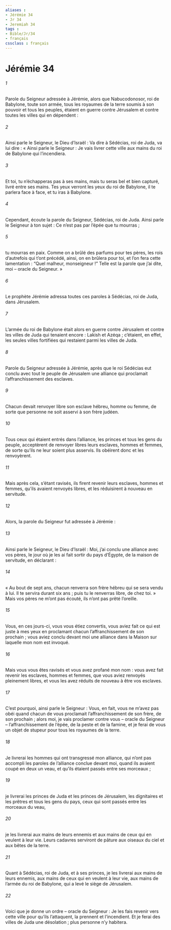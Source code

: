 ```yaml
---
aliases : 
- Jérémie 34
- Jr 34
- Jeremiah 34
tags : 
- Bible/Jr/34
- français
cssclass : français
---
```


# Jérémie 34

###### 1
Parole du Seigneur adressée à Jérémie, alors que Nabucodonosor, roi de Babylone, toute son armée, tous les royaumes de la terre soumis à son pouvoir et tous les peuples, étaient en guerre contre Jérusalem et contre toutes les villes qui en dépendent :
###### 2
Ainsi parle le Seigneur, le Dieu d’Israël :
Va dire à Sédécias, roi de Juda, va lui dire :
« Ainsi parle le Seigneur :
Je vais livrer cette ville
aux mains du roi de Babylone qui l’incendiera.
###### 3
Et toi, tu n’échapperas pas à ses mains,
mais tu seras bel et bien capturé,
livré entre ses mains.
Tes yeux verront les yeux du roi de Babylone,
il te parlera face à face,
et tu iras à Babylone.
###### 4
Cependant, écoute la parole du Seigneur, Sédécias, roi de Juda.
Ainsi parle le Seigneur à ton sujet :
Ce n’est pas par l’épée que tu mourras ;
###### 5
tu mourras en paix.
Comme on a brûlé des parfums pour tes pères,
les rois d’autrefois qui t’ont précédé,
ainsi, on en brûlera pour toi,
et l’on fera cette lamentation :
“Quel malheur, monseigneur !”
Telle est la parole que j’ai dite, moi
– oracle du Seigneur. »
###### 6
Le prophète Jérémie adressa toutes ces paroles à Sédécias, roi de Juda, dans Jérusalem.
###### 7
L’armée du roi de Babylone était alors en guerre contre Jérusalem et contre les villes de Juda qui tenaient encore : Lakish et Azéqa ; c’étaient, en effet, les seules villes fortifiées qui restaient parmi les villes de Juda.
###### 8
Parole du Seigneur adressée à Jérémie, après que le roi Sédécias eut conclu avec tout le peuple de Jérusalem une alliance qui proclamait l’affranchissement des esclaves.
###### 9
Chacun devait renvoyer libre son esclave hébreu, homme ou femme, de sorte que personne ne soit asservi à son frère judéen.
###### 10
Tous ceux qui étaient entrés dans l’alliance, les princes et tous les gens du peuple, acceptèrent de renvoyer libres leurs esclaves, hommes et femmes, de sorte qu’ils ne leur soient plus asservis. Ils obéirent donc et les renvoyèrent.
###### 11
Mais après cela, s’étant ravisés, ils firent revenir leurs esclaves, hommes et femmes, qu’ils avaient renvoyés libres, et les réduisirent à nouveau en servitude.
###### 12
Alors, la parole du Seigneur fut adressée à Jérémie :
###### 13
Ainsi parle le Seigneur, le Dieu d’Israël : Moi, j’ai conclu une alliance avec vos pères, le jour où je les ai fait sortir du pays d’Égypte, de la maison de servitude, en déclarant :
###### 14
« Au bout de sept ans, chacun renverra son frère hébreu qui se sera vendu à lui. Il te servira durant six ans ; puis tu le renverras libre, de chez toi. » Mais vos pères ne m’ont pas écouté, ils n’ont pas prêté l’oreille.
###### 15
Vous, en ces jours-ci, vous vous étiez convertis, vous aviez fait ce qui est juste à mes yeux en proclamant chacun l’affranchissement de son prochain ; vous aviez conclu devant moi une alliance dans la Maison sur laquelle mon nom est invoqué.
###### 16
Mais vous vous êtes ravisés et vous avez profané mon nom : vous avez fait revenir les esclaves, hommes et femmes, que vous aviez renvoyés pleinement libres, et vous les avez réduits de nouveau à être vos esclaves.
###### 17
C’est pourquoi, ainsi parle le Seigneur : Vous, en fait, vous ne m’avez pas obéi quand chacun de vous proclamait l’affranchissement de son frère, de son prochain ; alors moi, je vais proclamer contre vous – oracle du Seigneur – l’affranchissement de l’épée, de la peste et de la famine, et je ferai de vous un objet de stupeur pour tous les royaumes de la terre.
###### 18
Je livrerai les hommes qui ont transgressé mon alliance, qui n’ont pas accompli les paroles de l’alliance conclue devant moi, quand ils avaient coupé en deux un veau, et qu’ils étaient passés entre ses morceaux ;
###### 19
je livrerai les princes de Juda et les princes de Jérusalem, les dignitaires et les prêtres et tous les gens du pays, ceux qui sont passés entre les morceaux du veau,
###### 20
je les livrerai aux mains de leurs ennemis et aux mains de ceux qui en veulent à leur vie. Leurs cadavres serviront de pâture aux oiseaux du ciel et aux bêtes de la terre.
###### 21
Quant à Sédécias, roi de Juda, et à ses princes, je les livrerai aux mains de leurs ennemis, aux mains de ceux qui en veulent à leur vie, aux mains de l’armée du roi de Babylone, qui a levé le siège de Jérusalem.
###### 22
Voici que je donne un ordre – oracle du Seigneur : Je les fais revenir vers cette ville pour qu’ils l’attaquent, la prennent et l’incendient. Et je ferai des villes de Juda une désolation ; plus personne n’y habitera.
